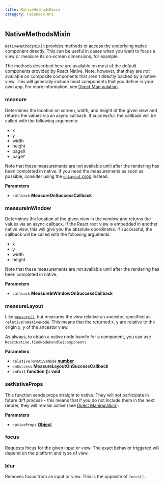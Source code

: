 ```yaml
---
title: NativeMethodsMixin
category: Facebook API
---
```

<!-- Generated by documentation.js. Update this documentation by updating the source code. -->

## NativeMethodsMixin

`NativeMethodsMixin` provides methods to access the underlying native
component directly. This can be useful in cases when you want to focus
a view or measure its on-screen dimensions, for example.

The methods described here are available on most of the default components
provided by React Native. Note, however, that they are _not_ available on
composite components that aren't directly backed by a native view. This will
generally include most components that you define in your own app. For more
information, see [Direct
Manipulation](docs/direct-manipulation.html).

### measure

Determines the location on screen, width, and height of the given view and
returns the values via an async callback. If successful, the callback will
be called with the following arguments:

-   x
-   y
-   width
-   height
-   pageX
-   pageY

Note that these measurements are not available until after the rendering
has been completed in native. If you need the measurements as soon as
possible, consider using the [`onLayout`
prop](docs/view.html#onlayout) instead.

**Parameters**

-   `callback` **MeasureOnSuccessCallback** 

### measureInWindow

Determines the location of the given view in the window and returns the
values via an async callback. If the React root view is embedded in
another native view, this will give you the absolute coordinates. If
successful, the callback will be called with the following
arguments:

-   x
-   y
-   width
-   height

Note that these measurements are not available until after the rendering
has been completed in native.

**Parameters**

-   `callback` **MeasureInWindowOnSuccessCallback** 

### measureLayout

Like [`measure()`](#measure), but measures the view relative an ancestor,
specified as `relativeToNativeNode`. This means that the returned x, y
are relative to the origin x, y of the ancestor view.

As always, to obtain a native node handle for a component, you can use
`ReactNative.findNodeHandle(component)`.

**Parameters**

-   `relativeToNativeNode` **[number](https://developer.mozilla.org/en-US/docs/Web/JavaScript/Reference/Global_Objects/Number)** 
-   `onSuccess` **MeasureLayoutOnSuccessCallback** 
-   `onFail` **function (): void** 

### setNativeProps

This function sends props straight to native. They will not participate in
future diff process - this means that if you do not include them in the
next render, they will remain active (see [Direct
Manipulation](docs/direct-manipulation.html)).

**Parameters**

-   `nativeProps` **[Object](https://developer.mozilla.org/en-US/docs/Web/JavaScript/Reference/Global_Objects/Object)** 

### focus

Requests focus for the given input or view. The exact behavior triggered
will depend on the platform and type of view.

### blur

Removes focus from an input or view. This is the opposite of `focus()`.
